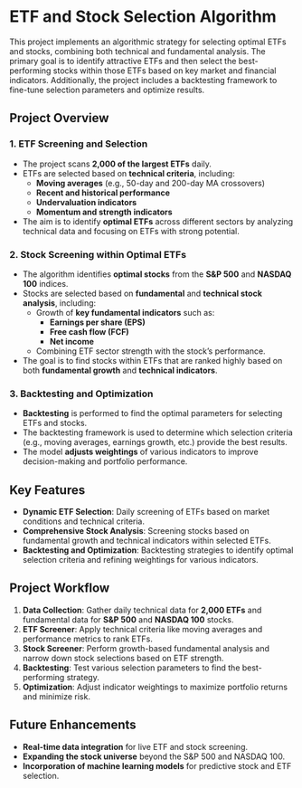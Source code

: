 # ETF and Stock Selection Algorithm

This project implements an algorithmic strategy for selecting optimal ETFs and stocks, combining both technical and fundamental analysis. The primary goal is to identify attractive ETFs and then select the best-performing stocks within those ETFs based on key market and financial indicators. Additionally, the project includes a backtesting framework to fine-tune selection parameters and optimize results.

## Project Overview

### 1. ETF Screening and Selection
- The project scans **2,000 of the largest ETFs** daily.
- ETFs are selected based on **technical criteria**, including:
  - **Moving averages** (e.g., 50-day and 200-day MA crossovers)
  - **Recent and historical performance**
  - **Undervaluation indicators**
  - **Momentum and strength indicators**
- The aim is to identify **optimal ETFs** across different sectors by analyzing technical data and focusing on ETFs with strong potential.

### 2. Stock Screening within Optimal ETFs
- The algorithm identifies **optimal stocks** from the **S&P 500** and **NASDAQ 100** indices.
- Stocks are selected based on **fundamental** and **technical stock analysis**, including:
  - Growth of **key fundamental indicators** such as:
    - **Earnings per share (EPS)**
    - **Free cash flow (FCF)**
    - **Net income**
  - Combining ETF sector strength with the stock’s performance.
- The goal is to find stocks within ETFs that are ranked highly based on both **fundamental growth** and **technical indicators**.

### 3. Backtesting and Optimization
- **Backtesting** is performed to find the optimal parameters for selecting ETFs and stocks.
- The backtesting framework is used to determine which selection criteria (e.g., moving averages, earnings growth, etc.) provide the best results.
- The model **adjusts weightings** of various indicators to improve decision-making and portfolio performance.

## Key Features

- **Dynamic ETF Selection**: Daily screening of ETFs based on market conditions and technical criteria.
- **Comprehensive Stock Analysis**: Screening stocks based on fundamental growth and technical indicators within selected ETFs.
- **Backtesting and Optimization**: Backtesting strategies to identify optimal selection criteria and refining weightings for various indicators.

## Project Workflow

1. **Data Collection**: Gather daily technical data for **2,000 ETFs** and fundamental data for **S&P 500** and **NASDAQ 100** stocks.
2. **ETF Screener**: Apply technical criteria like moving averages and performance metrics to rank ETFs.
3. **Stock Screener**: Perform growth-based fundamental analysis and narrow down stock selections based on ETF strength.
4. **Backtesting**: Test various selection parameters to find the best-performing strategy.
5. **Optimization**: Adjust indicator weightings to maximize portfolio returns and minimize risk.

## Future Enhancements

- **Real-time data integration** for live ETF and stock screening.
- **Expanding the stock universe** beyond the S&P 500 and NASDAQ 100.
- **Incorporation of machine learning models** for predictive stock and ETF selection.
